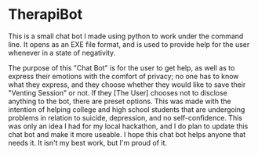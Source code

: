 # TherapiBot
This is a small chat bot I made using python to work under the command line. It opens as an EXE file format, and is used to provide help for the user whenever in a state of negativity.

The purpose of this "Chat Bot" is for the user to get help, as well as to express their emotions with the comfort of privacy; no one has to know what they express, and they choose whether they would like to save their "Venting Session" or not. If they [The User] chooses not to disclose anything to the bot, there are preset options. This was made with the intention of helping college and high school students that are undergoing problems in relation to suicide, depression, and no self-confidence. This was only an idea I had for my local hackathon, and I do plan to update this chat bot and make it more useable. I hope this chat bot helps anyone that needs it. It isn't my best work, but I'm proud of it.
